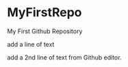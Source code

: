 # MyFirstRepo
My First Github Repository 

add a line of text

add a 2nd line of text from Github editor. 
